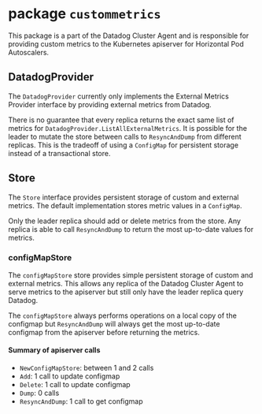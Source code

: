 # package `custommetrics`

This package is a part of the Datadog Cluster Agent and is responsible for providing custom metrics to the Kubernetes apiserver for Horizontal Pod Autoscalers.

## DatadogProvider

The `DatadogProvider` currently only implements the External Metrics Provider interface by providing external metrics from Datadog.

There is no guarantee that every replica returns the exact same list of metrics for `DatadogProvider.ListAllExternalMetrics`. It is possible for the leader to mutate the store between calls to `ResyncAndDump` from different replicas. This is the tradeoff of using a `ConfigMap` for persistent storage instead of a transactional store.

## Store

The `Store` interface provides persistent storage of custom and external metrics. The default implementation stores metric values in a `ConfigMap`.

Only the leader replica should add or delete metrics from the store. Any replica is able to call `ResyncAndDump` to return the most up-to-date values for metrics.

### configMapStore

The `configMapStore` store provides simple persistent storage of custom and external metrics. This allows any replica of the Datadog Cluster Agent to serve metrics to the apiserver but still only have the leader replica query Datadog.

The `configMapStore` always performs operations on a local copy of the configmap but `ResyncAndDump` will always get the most up-to-date configmap from the apiserver before returning the metrics.

#### Summary of apiserver calls

- `NewConfigMapStore`: between 1 and 2 calls
- `Add`: 1 call to update configmap
- `Delete`: 1 call to update configmap
- `Dump`: 0 calls
- `ResyncAndDump`: 1 call to get configmap
